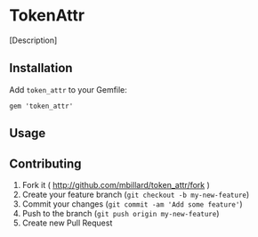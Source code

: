 # TokenAttr

[Description]

## Installation

Add `token_attr` to your Gemfile:

    gem 'token_attr'

## Usage

## Contributing

1. Fork it ( http://github.com/mbillard/token_attr/fork )
2. Create your feature branch (`git checkout -b my-new-feature`)
3. Commit your changes (`git commit -am 'Add some feature'`)
4. Push to the branch (`git push origin my-new-feature`)
5. Create new Pull Request
